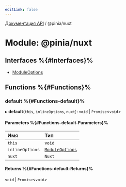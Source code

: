 ```yaml
---
editLink: false
---
```


[Документация API](../index.md) / @pinia/nuxt

# Module: @pinia/nuxt

## Interfaces %{#Interfaces}%

- [ModuleOptions](../interfaces/pinia_nuxt.ModuleOptions.md)

## Functions %{#Functions}%

### default %{#Functions-default}%

▸ **default**(`this`, `inlineOptions`, `nuxt`): `void` \| `Promise`<`void`\>

#### Parameters %{#Functions-default-Parameters}%

| Имя             | Тип                                                          |
| :-------------- | :----------------------------------------------------------- |
| `this`          | `void`                                                       |
| `inlineOptions` | [`ModuleOptions`](../interfaces/pinia_nuxt.ModuleOptions.md) |
| `nuxt`          | `Nuxt`                                                       |

#### Returns %{#Functions-default-Returns}%

`void` \| `Promise`<`void`\>
